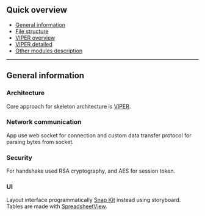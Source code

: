 ## Quick overview
- [General information ](general-information)
- [File structure](file-structure)
- [VIPER overview](viper-overview)
- [VIPER detailed](viper-detailed)
- [Other modules description](other-modules-description)
---
## General information

### Architecture
Core approach for skeleton architecture is [VIPER](https://github.com/strongself/The-Book-of-VIPER).
### Network communication
App use web socket for connection and custom data transfer protocol for parsing bytes from socket.  
### Security
For handshake used RSA cryptography, and AES for session token.
### UI
Layout interface programmatically [Snap Kit](https://github.com/SnapKit/SnapKit) instead using storyboard. Tables are made with [SpreadsheetView](https://github.com/kishikawakatsumi/SpreadsheetView).
